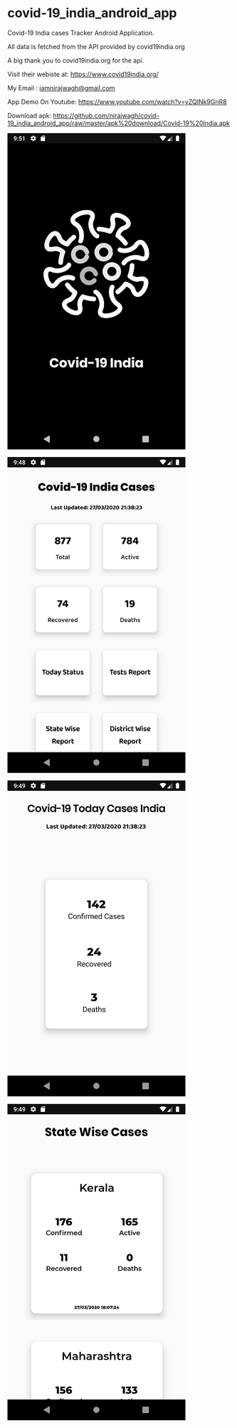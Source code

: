 # covid-19_india_android_app



Covid-19 India cases Tracker Android Application.

All data is fetched from the API provided by covid19india.org

A big thank you to covid19india.org for the api.

Visit their webiste at: https://www.covid19india.org/

My Email : iamnirajwagh@gmail.com

App Demo On Youtube: https://www.youtube.com/watch?v=yZQINk9GnR8

Download apk: https://github.com/nirajwagh/covid-19_india_android_app/raw/master/apk%20download/Covid-19%20India.apk

![Splash Screen](https://github.com/nirajwagh/covid-19_india_android_app/blob/master/Screenshots/one.png)

![Home Screen](https://github.com/nirajwagh/covid-19_india_android_app/blob/master/Screenshots/two.png)

![Cases Today](https://github.com/nirajwagh/covid-19_india_android_app/blob/master/Screenshots/four.png)

![Cases Today](https://github.com/nirajwagh/covid-19_india_android_app/blob/master/Screenshots/five.png)

